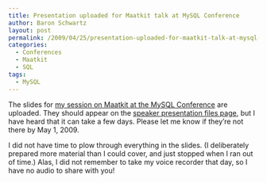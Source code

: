 ```yaml
---
title: Presentation uploaded for Maatkit talk at MySQL Conference
author: Baron Schwartz
layout: post
permalink: /2009/04/25/presentation-uploaded-for-maatkit-talk-at-mysql-conference/
categories:
  - Conferences
  - Maatkit
  - SQL
tags:
  - MySQL
---
```

The slides for [my session on Maatkit at the MySQL Conference][1] are uploaded. They should appear on the [speaker presentation files page][2], but I have heard that it can take a few days. Please let me know if they&#8217;re not there by May 1, 2009.

I did not have time to plow through everything in the slides. (I deliberately prepared more material than I could cover, and just stopped when I ran out of time.) Alas, I did not remember to take my voice recorder that day, so I have no audio to share with you!

 [1]: http://en.oreilly.com/mysql2009/public/schedule/detail/5677
 [2]: http://www.mysqlconf.com/mysql2009/public/schedule/proceedings